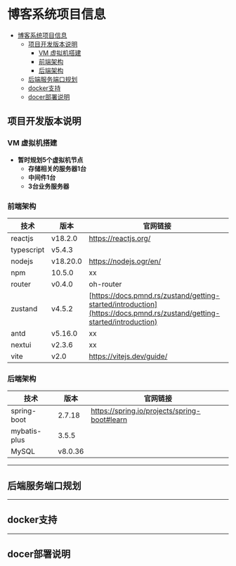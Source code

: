 # 博客系统项目信息

<!-- @import "[TOC]" {cmd="toc" depthFrom=1 depthTo=6 orderedList=false} -->

<!-- code_chunk_output -->

- [博客系统项目信息](#博客系统项目信息)
  - [项目开发版本说明](#项目开发版本说明)
    - [VM 虚拟机搭建](#vm-虚拟机搭建)
    - [前端架构](#前端架构)
    - [后端架构](#后端架构)
  - [后端服务端口规划](#后端服务端口规划)
  - [docker支持](#docker支持)
  - [docer部署说明](#docer部署说明)

<!-- /code_chunk_output -->

## 项目开发版本说明

### VM 虚拟机搭建

* **暂时规划5个虚拟机节点**
  * **存储相关的服务器1台**
  * **中间件1台**
  * **3台业务服务器**

### 前端架构

技术 | 版本 | 官网链接
---------|----------|---------
 reactjs | v18.2.0 | https://reactjs.org/
 typescript | v5.4.3 | 
 nodejs | v18.20.0 | https://nodejs.ogr/en/
 npm | 10.5.0 | xx
 router | v0.4.0 | oh-router
 zustand | v4.5.2 | [https://docs.pmnd.rs/zustand/getting-started/introduction](https://docs.pmnd.rs/zustand/getting-started/introduction)
 antd | v5.16.0 | xx
 nextui | v2.3.6 | xx
 vite | v2.0 | https://vitejs.dev/guide/

### 后端架构

技术 | 版本 | 官网链接
---------|----------|---------
spring-boot | 2.7.18 | https://spring.io/projects/spring-boot#learn
mybatis-plus | 3.5.5 | 
MySQL | v8.0.36 | 

------------------------

## 后端服务端口规划



------------------------

## docker支持


------------------------

## docer部署说明






